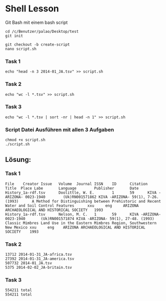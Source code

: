 # Shell Lesson
Git Bash mit einem bash script
```
cd /c/Benutzer/palao/Desktop/test
git init

git checkout -b create-script
nano script.sh
```
### Task 1
```
echo "head -n 3 2014-01_JA.tsv" >> script.sh
```
### Task 2
```
echo "wc -l *.tsv" >> script.sh
```
### Task 3
```
echo "wc -l *.tsv | sort -nr | head -n 1" >> script.sh
```
### Script Datei Ausführen mit allen 3 Aufgaben
```
chmod +x script.sh
./script.sh
```
## Lösung:

### Task 1
```
File    Creator Issue   Volume  Journal ISSN    ID      Citation        Title  Place Labe       Language        Publisher       Date
History_1a-rdf.tsv      Doolittle, W. E.        1       59      KIVA -ARIZONA- 0023-1940        (Uk)RN001571862 KIVA -ARIZONA- 59(1), 7-26. (1993)      A Method for Distinguishing between Prehistoric and Recent Water and Soil Control Features      xxu     eng     ARIZONA ARCHAEOLOGICAL AND HISTORICAL SOCIETY   1993
History_1a-rdf.tsv      Nelson, M. C.   1       59      KIVA -ARIZONA-  0023-1940       (Uk)RN001571874 KIVA -ARIZONA- 59(1), 27-48. (1993)     Classic Mimbres Land Use in the Eastern Mimbres Region, Southwestern New Mexico xxu     eng    ARIZONA ARCHAEOLOGICAL AND HISTORICAL SOCIETY    1993
```
### Task 2
```
13712 2014-01-31_JA-africa.tsv
27392 2014-01-31_JA-america.tsv
507732 2014-01_JA.tsv
5375 2014-02-02_JA-britain.tsv
```
### Task 3
```
554211 total
554211 total
```

